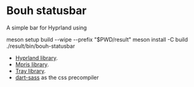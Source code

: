 # Bouh statusbar

A simple bar for Hyprland using

meson setup build --wipe --prefix "$PWD/result"
meson install -C build
./result/bin/bouh-statusbar


- [Hyprland library](https://aylur.github.io/astal/guide/libraries/hyprland).
- [Mpris library](https://aylur.github.io/astal/guide/libraries/mpris).
- [Tray library](https://aylur.github.io/astal/guide/libraries/tray).
- [dart-sass](https://sass-lang.com/dart-sass/) as the css precompiler
